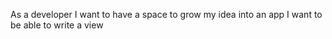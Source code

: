 
  As a developer
    I want to have a space to grow my idea into an app
    I want to be able to write a view

